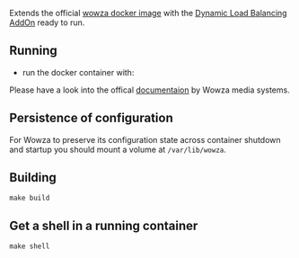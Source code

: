 Extends the official [wowza docker image](https://hub.docker.com/r/wowzamedia/wowza-streaming-engine-linux/) with the [Dynamic Load Balancing AddOn](http://www.wowza.com/resources/WowzaDynamicLoadBalancingAddOn_UsersGuide.pdf) ready to run.

Running
-------

- run the docker container with:

Please have a look into the offical [documentaion](https://www.wowza.com/forums/content.php?867-How-to-set-up-Wowza-Streaming-Engine-using-Docker) by Wowza media systems.

Persistence of configuration
----------------------------

For Wowza to preserve its configuration state across container shutdown and startup you should mount a volume at ```/var/lib/wowza```.

Building
--------

```
make build
```

Get a shell in a running container
----------------------------------

```
make shell
```
